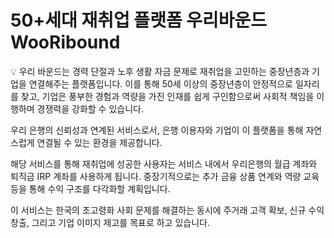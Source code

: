 # 50+세대 재취업 플랫폼 우리바운드 WooRibound
<aside>
💡  우리 바운드는 경력 단절과 노후 생활 자금 문제로 재취업을 고민하는 중장년층과 기업을 연결해주는 플랫폼입니다. 이를 통해 50세 이상의 중장년층이 안정적으로 일자리를 찾고, 기업은 풍부한 경험과 역량을 가진 인재를 쉽게 구인함으로써 사회적 책임을 이행하며 경쟁력을 강화할 수 있습니다.

 우리 은행의 신뢰성과 연계된 서비스로서, 은행 이용자와 기업이 이 플랫폼을 통해 자연스럽게 연결될 수 있는 환경을 제공합니다.

 해당 서비스를 통해 재취업에 성공한 사용자는 서비스 내에서 우리은행의 월급 계좌와 퇴직금 IRP 계좌를 사용하게 됩니다. 중장기적으로는 추가 금융 상품 연계와 역량 교육 등을 통해 수익 구조를 다각화할 계획입니다.

 이 서비스는 한국의 초고령화 사회 문제를 해결하는 동시에 주거래 고객 확보, 신규 수익 창출, 그리고 기업 이미지 제고를 목표로 하고 있습니다.

</aside>
